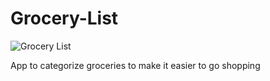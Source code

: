 # Grocery-List

![Grocery List](https://github.com/rushadantia/Grocery-List/workflows/Grocery%20List/badge.svg)

App to categorize groceries to make it easier to go shopping
